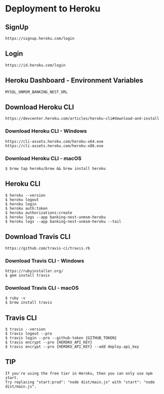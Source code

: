 # Deployment to Heroku

## SignUp

```
https://signup.heroku.com/login
```

## Login

```
https://id.heroku.com/login
```

## Heroku Dashboard - Environment Variables

```
MYSQL_UNMSM_BANKING_NEST_URL
```

## Download Heroku CLI

```
https://devcenter.heroku.com/articles/heroku-cli#download-and-install
```

### Download Heroku CLI - Windows

```
https://cli-assets.heroku.com/heroku-x64.exe
https://cli-assets.heroku.com/heroku-x86.exe
```

### Download Heroku CLI - macOS

```
$ brew tap heroku/brew && brew install heroku
```

## Heroku CLI

```
$ heroku --version
$ heroku logout
$ heroku login
$ heroku auth:token
$ heroku authorizations:create
$ heroku logs --app banking-nest-unmsm-heroku
$ heroku logs --app banking-nest-unmsm-heroku --tail
```

## Download Travis CLI

```
https://github.com/travis-ci/travis.rb
```

### Download Travis CLI - Windows

```
https://rubyinstaller.org/
$ gem install travis
```

### Download Travis CLI - macOS

```
$ ruby -v
$ brew install travis
```

## Travis CLI

```
$ travis --version
$ travis logout --pro
$ travis login --pro --github-token {GITHUB_TOKEN}
$ travis encrypt --pro {HEROKU_API_KEY}
$ travis encrypt --pro {HEROKU_API_KEY} --add deploy.api_key 
```

## TIP

```
If you're using the free tier in Heroku, then you can only use npm start.
Try replacing "start:prod": "node dist/main.js" with "start": "node dist/main.js".
```
